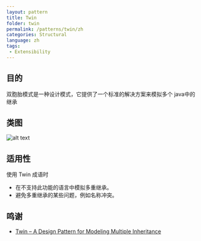 ```yaml
---
layout: pattern
title: Twin
folder: twin
permalink: /patterns/twin/zh
categories: Structural
language: zh
tags:
 - Extensibility
---
```


## 目的
双胞胎模式是一种设计模式，它提供了一个标准的解决方案来模拟多个
java中的继承

## 类图
![alt text](./etc/twin.png "Twin")

## 适用性
使用 Twin 成语时

* 在不支持此功能的语言中模拟多重继承。
* 避免多重继承的某些问题，例如名称冲突。

## 鸣谢

* [Twin – A Design Pattern for Modeling Multiple Inheritance](http://www.ssw.uni-linz.ac.at/Research/Papers/Moe99/Paper.pdf)
